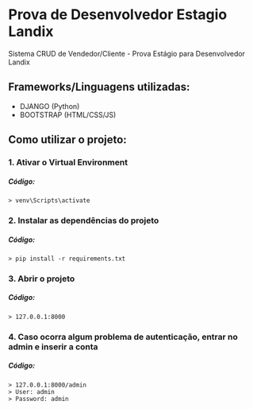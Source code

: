 # Prova de Desenvolvedor Estagio Landix

Sistema CRUD de Vendedor/Cliente - Prova Estágio para Desenvolvedor Landix

## Frameworks/Linguagens utilizadas:
- DJANGO (Python)
- BOOTSTRAP (HTML/CSS/JS)

## Como utilizar o projeto:
  ### 1. Ativar o Virtual Environment
   ##### Código:
    > venv\Scripts\activate
  ### 2. Instalar as dependências do projeto 
   ##### Código:
    > pip install -r requirements.txt
  ### 3. Abrir o projeto 
   ##### Código:
    > 127.0.0.1:8000
  ### 4. Caso ocorra algum problema de autenticação, entrar no admin e inserir a conta
   ##### Código:
    > 127.0.0.1:8000/admin
    > User: admin
    > Password: admin 
